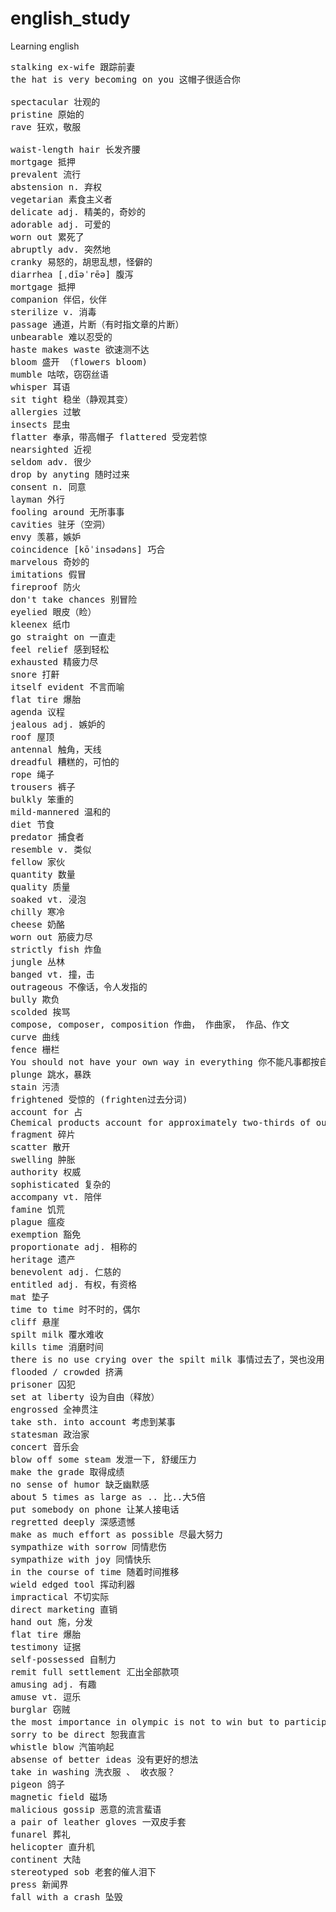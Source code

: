 # english_study
Learning english

<pre>
stalking ex-wife 跟踪前妻
the hat is very becoming on you 这帽子很适合你

spectacular 壮观的
pristine 原始的
rave 狂欢，敬服

waist-length hair 长发齐腰
mortgage 抵押
prevalent 流行
abstension n. 弃权
vegetarian 素食主义者
delicate adj. 精美的，奇妙的
adorable adj. 可爱的
worn out 累死了
abruptly adv. 突然地
cranky 易怒的，胡思乱想，怪僻的
diarrhea [ˌdīəˈrēə] 腹泻
mortgage 抵押
companion 伴侣，伙伴
sterilize v. 消毒
passage 通道，片断（有时指文章的片断）
unbearable 难以忍受的
haste makes waste 欲速测不达
bloom 盛开 （flowers bloom)
mumble 咕哝，窃窃丝语
whisper 耳语
sit tight 稳坐（静观其变）
allergies 过敏
insects 昆虫
flatter 奉承，带高帽子 flattered 受宠若惊
nearsighted 近视
seldom adv. 很少
drop by anyting 随时过来
consent n. 同意
layman 外行
fooling around 无所事事
cavities 驻牙（空洞）
envy 羡慕，嫉妒
coincidence [kōˈinsədəns] 巧合
marvelous 奇妙的
imitations 假冒
fireproof 防火
don't take chances 别冒险
eyelied 眼皮（睑）
kleenex 纸巾
go straight on 一直走
feel relief 感到轻松
exhausted 精疲力尽
snore 打鼾
itself evident 不言而喻
flat tire 爆胎
agenda 议程
jealous adj. 嫉妒的
roof 屋顶
antennal 触角，天线
dreadful 糟糕的，可怕的
rope 绳子
trousers 裤子
bulkly 笨重的
mild-mannered 温和的
diet 节食
predator 捕食者
resemble v. 类似
fellow 家伙
quantity 数量
quality 质量
soaked vt. 浸泡
chilly 寒冷 
cheese 奶酪
worn out 筋疲力尽
strictly fish 炸鱼
jungle 丛林
banged vt. 撞，击
outrageous 不像话，令人发指的
bully 欺负
scolded 挨骂
compose, composer, composition 作曲， 作曲家， 作品、作文
curve 曲线
fence 栅栏
You should not have your own way in everything 你不能凡事都按自已的方式行事
plunge 跳水，暴跌
stain 污渍
frightened 受惊的 (frighten过去分词)
account for 占
Chemical products account for approximately two-thirds of our exports.
fragment 碎片
scatter 散开
swelling 肿胀
authority 权威
sophisticated 复杂的
accompany vt. 陪伴
famine 饥荒
plague 瘟疫
exemption 豁免
proportionate adj. 相称的
heritage 遗产
benevolent adj. 仁慈的
entitled adj. 有权，有资格
mat 垫子
time to time 时不时的，偶尔
cliff 悬崖
spilt milk 覆水难收
kills time 消磨时间
there is no use crying over the spilt milk 事情过去了，哭也没用
flooded / crowded 挤满
prisoner 囚犯
set at liberty 设为自由（释放）
engrossed 全神贯注
take sth. into account 考虑到某事
statesman 政治家
concert 音乐会
blow off some steam 发泄一下, 舒缓压力
make the grade 取得成绩
no sense of humor 缺乏幽默感
about 5 times as large as .. 比..大5倍
put somebody on phone 让某人接电话
regretted deeply 深感遗憾
make as much effort as possible 尽最大努力
sympathize with sorrow 同情悲伤
sympathize with joy 同情快乐
in the course of time 随着时间推移
wield edged tool 挥动利器
impractical 不切实际
direct marketing 直销
hand out 施，分发
flat tire 爆胎
testimony 证据
self-possessed 自制力
remit full settlement 汇出全部款项
amusing adj. 有趣
amuse vt. 逗乐
burglar 窃贼
the most importance in olympic is not to win but to participate 参与
sorry to be direct 恕我直言
whistle blow 汽笛响起
absense of better ideas 没有更好的想法
take in washing 洗衣服 、 收衣服？
pigeon 鸽子
magnetic field 磁场
malicious gossip 恶意的流言蜚语
a pair of leather gloves 一双皮手套
funarel 葬礼
helicopter 直升机
continent 大陆
stereotyped sob 老套的催人泪下
press 新闻界
fall with a crash 坠毁

</pre>
